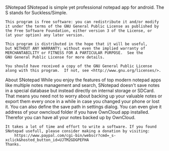 SNotepad
	SNotepad is simple yet professional notepad app for android.
	The S stands for Suckless/Simple.

	This program is free software: you can redistribute it and/or modify
	it under the terms of the GNU General Public License as published by
	the Free Software Foundation, either version 3 of the License, or
	(at your option) any later version.

	This program is distributed in the hope that it will be useful,
	but WITHOUT ANY WARRANTY; without even the implied warranty of
	MERCHANTABILITY or FITNESS FOR A PARTICULAR PURPOSE.  See the
	GNU General Public License for more details.

	You should have received a copy of the GNU General Public License
	along with this program.  If not, see <http://www.gnu.org/licenses/>.

About SNotepad
	While you enjoy the features of top modern notepad apps like multiple
	notes management and search, SNotepad doesn\'t save notes in a special
	database but instead directly on internal storage or SDCard. That
	means you need not to worry about backing up your	valuable notes or
	export them every once in a while in case you changed your phone
	or lost it. You can also define the save path in settings dialog.
	You can even give	it address of your owncloud folder if you have
	OwnCloud app installed. Therefor you can have all your notes backed up
	by OwnCloud.
	
	It takes a lot of time and effort to write a software. If you found
	SNotepad usefull, please consider making a donation by visiting:
		https://www.paypal.com/cgi-bin/webscr?cmd=_s-xclick&hosted_button_id=UJTM2GDGPEFHA
	Thanks.
